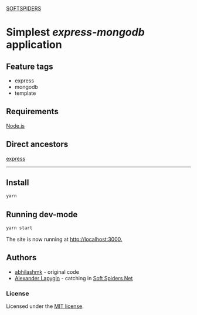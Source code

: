 [SOFTSPIDERS](https://github.com/softspiders/softspiders)

# Simplest *express-mongodb* application

## Feature tags

- express
- mongodb
- template

## Requirements

[Node.js](https://nodejs.org/en/download/package-manager/)

## Direct ancestors

[express](https://github.com/softspiders/express)

---

## Install

```sh
yarn
```

## Running dev-mode

```sh
yarn start
```

The site is now running at <http://localhost:3000.>

## Authors

* [abhilashmk](https://github.com/abhilashmk) - original code
* [Alexander Lapygin](https://github.com/AlexanderLapygin) - catching in [Soft Spiders Net](https://github.com/softspider)

### License

Licensed under the [MIT license](./LICENSE).

